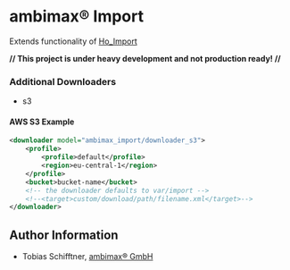 
# ambimax® Import

Extends functionality of [Ho_Import](https://github.com/ho-nl/magento1-Ho_Import)

**// This project is under heavy development and not production ready! //**

### Additional Downloaders
 - s3

#### AWS S3 Example
```XML
<downloader model="ambimax_import/downloader_s3">
    <profile>
        <profile>default</profile>
        <region>eu-central-1</region>
    </profile>
    <bucket>bucket-name</bucket>
    <!-- the downloader defaults to var/import -->
    <!--<target>custom/download/path/filename.xml</target>-->
</downloader>
```


## Author Information

 - Tobias Schifftner, [ambimax® GmbH](https://www.ambimax.de)
